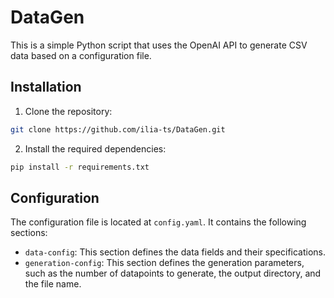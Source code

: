# DataGen

This is a simple Python script that uses the OpenAI API to generate CSV data based on a configuration file.

## Installation

1. Clone the repository:

```bash
git clone https://github.com/ilia-ts/DataGen.git
```

2. Install the required dependencies:

```bash
pip install -r requirements.txt
```

## Configuration

The configuration file is located at `config.yaml`. It contains the following sections:

- `data-config`: This section defines the data fields and their specifications.
- `generation-config`: This section defines the generation parameters, such as the number of datapoints to generate, the output directory, and the file name.